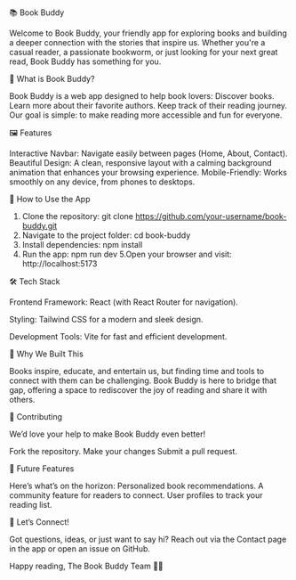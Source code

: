 📚 Book Buddy

Welcome to Book Buddy, your friendly app for exploring books and building a deeper connection with the stories that inspire us. Whether you're a casual reader, a passionate bookworm, or just looking for your next great read, Book Buddy has something for you.

🌟 What is Book Buddy?

Book Buddy is a web app designed to help book lovers:
Discover books.
Learn more about their favorite authors.
Keep track of their reading journey.
Our goal is simple: to make reading more accessible and fun for everyone.

🖼️ Features

Interactive Navbar: Navigate easily between pages (Home, About, Contact).
Beautiful Design: A clean, responsive layout with a calming background animation that enhances your browsing experience.
Mobile-Friendly: Works smoothly on any device, from phones to desktops.

🚀 How to Use the App

1. Clone the repository:
git clone https://github.com/your-username/book-buddy.git
2. Navigate to the project folder:
cd book-buddy
3. Install dependencies:
npm install
4. Run the app:
npm run dev
5.Open your browser and visit:
http://localhost:5173

🛠️ Tech Stack

Frontend Framework: React (with React Router for navigation).

Styling: Tailwind CSS for a modern and sleek design.

Development Tools: Vite for fast and efficient development.

🌈 Why We Built This

Books inspire, educate, and entertain us, but finding time and tools to connect with them can be challenging. Book Buddy is here to bridge that gap, offering a space to rediscover the joy of reading and share it with others.

🤝 Contributing

We’d love your help to make Book Buddy even better!

Fork the repository.
Make your changes
Submit a pull request.

📝 Future Features

Here’s what’s on the horizon:
Personalized book recommendations.
A community feature for readers to connect.
User profiles to track your reading list.

💌 Let’s Connect!

Got questions, ideas, or just want to say hi? Reach out via the Contact page in the app or open an issue on GitHub.

Happy reading,
The Book Buddy Team 📖✨
